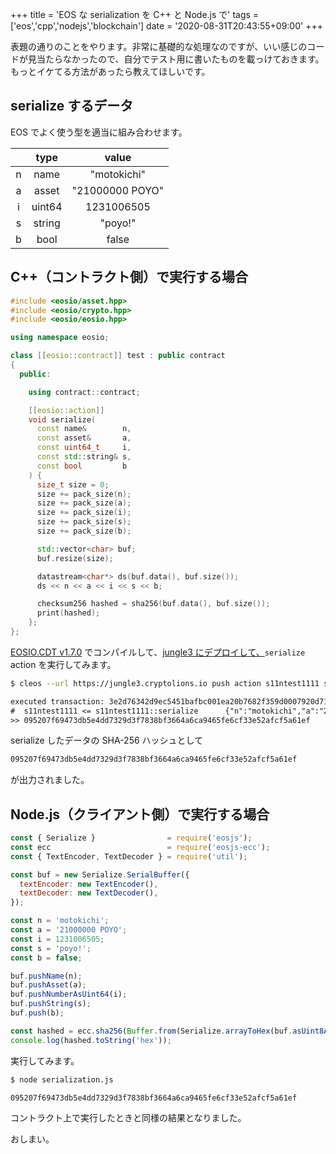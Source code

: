 +++
title = 'EOS な serialization を C++ と Node.js で'
tags = ['eos','cpp','nodejs','blockchain']
date = '2020-08-31T20:43:55+09:00'
+++

表題の通りのことをやります。非常に基礎的な処理なのですが、いい感じのコードが見当たらなかったので、自分でテスト用に書いたものを載っけておきます。もっとイケてる方法があったら教えてほしいです。

<!--more-->

## serialize するデータ

EOS でよく使う型を適当に組み合わせます。

||type|value
:---:|:---:|:---:
n|name|"motokichi"
a|asset|"21000000 POYO"
i|uint64|1231006505
s|string|"poyo!"
b|bool|false

## C++（コントラクト側）で実行する場合

``` cpp
#include <eosio/asset.hpp>
#include <eosio/crypto.hpp>
#include <eosio/eosio.hpp>

using namespace eosio;

class [[eosio::contract]] test : public contract
{
  public:

    using contract::contract;

    [[eosio::action]]
    void serialize(
      const name&        n,
      const asset&       a,
      const uint64_t     i,
      const std::string& s,
      const bool         b
    ) {
      size_t size = 0;
      size += pack_size(n);
      size += pack_size(a);
      size += pack_size(i);
      size += pack_size(s);
      size += pack_size(b);

      std::vector<char> buf;
      buf.resize(size);

      datastream<char*> ds(buf.data(), buf.size());
      ds << n << a << i << s << b;

      checksum256 hashed = sha256(buf.data(), buf.size());
      print(hashed);
    };
};
```

[EOSIO.CDT v1.7.0](https://github.com/EOSIO/eosio.cdt/releases/tag/v1.7.0) でコンパイルして、[jungle3 にデプロイして、](https://jungle3.bloks.io/account/s11ntest1111)`serialize` action を実行してみます。

``` sh
$ cleos --url https://jungle3.cryptolions.io push action s11ntest1111 serialize '["motokichi", "21000000 POYO", 1231006505, "poyo!", false]' -p s11ntest1111@active
```

``` txt
executed transaction: 3e2d76342d9ec5451bafbc001ea20b7682f359d0007920d71c1dec1f35da09ec  136 bytes  198 us
#  s11ntest1111 <= s11ntest1111::serialize      {"n":"motokichi","a":"21000000 POYO","i":1231006505,"s":"poyo!","b":0}
>> 095207f69473db5e4dd7329d3f7838bf3664a6ca9465fe6cf33e52afcf5a61ef
```

serialize したデータの SHA-256 ハッシュとして

``` txt
095207f69473db5e4dd7329d3f7838bf3664a6ca9465fe6cf33e52afcf5a61ef
```

が出力されました。

## Node.js（クライアント側）で実行する場合

``` js
const { Serialize }                = require('eosjs');
const ecc                          = require('eosjs-ecc');
const { TextEncoder, TextDecoder } = require('util');

const buf = new Serialize.SerialBuffer({
  textEncoder: new TextEncoder(),
  textDecoder: new TextDecoder(),
});

const n = 'motokichi';
const a = '21000000 POYO';
const i = 1231006505;
const s = 'poyo!';
const b = false;

buf.pushName(n);
buf.pushAsset(a);
buf.pushNumberAsUint64(i);
buf.pushString(s);
buf.push(b);

const hashed = ecc.sha256(Buffer.from(Serialize.arrayToHex(buf.asUint8Array()), 'hex'), null);
console.log(hashed.toString('hex'));
```

実行してみます。

``` sh
$ node serialization.js
```

``` txt
095207f69473db5e4dd7329d3f7838bf3664a6ca9465fe6cf33e52afcf5a61ef
```

コントラクト上で実行したときと同様の結果となりました。

おしまい。

